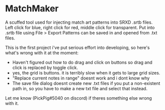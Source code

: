 # MatchMaker
A scuffed tool used for injecting match art patterns into SRXD .srtb files.
Left click for blue, right click for red, middle click for transparent. Put into .srtb file using File > Export
Patterns can be saved in and opened from .txt files.


This is the first project i've put serious effort into developing, so here's what's wrong with it at the moment:
  - Haven't figured out how to do drag and click on buttons so drag and click is replaced by toggle click.
  - yes, the grid is buttons. it is terribly slow when it gets to large grid sizes.
  - "Replace current notes in range" doesnt work and i dont know why
  - The save file dialog doesnt create new .txt files if you put a non-existent path in, so you have to make a new txt file and select that instead.

Let me know (PickPig#5040 on discord) if theres something else wrong with it.
